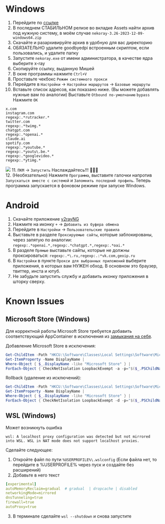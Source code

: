 # Windows
1. Перейдите по [ссылке](https://github.com/Matsuridayo/nekoray/releases "ссылке")
2. В последнем СТАБИЛЬНОМ релизе во вкладке Assets найти архив под нужную систему, в моём случае `nekoray-3.26-2023-12-09-windows64.zip `
3. Скачайте и разархивируйте архив в удобную для вас директорию
4. ОБЯЗАТЕЛЬНО удалите goodbyedpi встроенным скриптом, если пользовались, и удалите папку
5. Запустите `nekoray.exe` от имени администратора, в качестве ядра выберите x-ray
6. Скопируйте ссылку, выданную Мишей
7. В окне программы нажмите `Ctrl+V`
8. Проставьте чекбокс `Режим системного прокси`
9. Перейдите в `Настройки` -> `Настройки маршрутов` -> `Базовые маршруты`
10. Вставьте список адресов, как показано ниже. (Вы можете добавлять нужные вам по аналогии) Выставьте `Otbound по-умолчанию` `bypass` Нажмите `OK` 
```
x.com
instagram.com
regexp:.*rutracker.*
twitter.com
regexp:.*twimg.*
chatgpt.com
regexp:.*openai.*
claude.ai
spotify.com
regexp:.*youtube.*
regexp:.*youtu\.be.*
regexp:.*googlevideo.*
regexp:.*ytimg.*
```
![](https://files.catbox.moe/8v16u4.png)
11. `ПКМ` -> `Запустить` Наслаждайтесь!!! :tada::tada::tada:<br>
12. (Необязательно) Нажмите `Программа`, выставите галочки напротив `Запускаться вместе с системой` и `Запомнить последний профиль`. Теперь программа запускается в фоновом режиме при запуске Windows.

# Android
1. Скачайте приложение [v2rayNG](https://play.google.com/store/apps/details?id=com.v2ray.ang&hl=ru)
2. Нажмите на иконку `+` -> `Добавить из буфера обмена`
3. Перейдите в `Настройки` -> `Пользовательские правила`
4. Выставьте в разделе `Проксируемые сайты`, которые заблокированы, через запятую по аналогии: `regexp:.*openai.*,regexp:.*chatgpt.*,regexp:.*oai.*`
5. В разделе `Прямые` выставьте сайты, которые не должны проксироваться: `regexp:.*\.ru,regexp:.:*vk.com,geoip.ru`
6. В `Настройки` в пункте `Прокси для выбранных приложений` выберите приложения, в которых вам НУЖЕН обход. В основном это браузер, твиттер, инста и ютуб.
7. Не забудьте запустить службу и добавить иконку приложения в шторку сверху.

# Known Issues

## Microsoft Store (Windows)

Для корректной работы Microsoft Store требуется добавить соответствующий AppContainer в исключения из [замыкания на себя](https://ab57.ru/cmdlist/checknetisolation.html).

Добавление Microsoft Store в исключения:

```powershell
Get-ChildItem -Path "HKCU:\Software\Classes\Local Settings\Software\Microsoft\Windows\CurrentVersion\AppContainer\Mappings" | 
Get-ItemProperty -Name DisplayName | 
Where-Object { $_.DisplayName -like "Microsoft Store" } | 
ForEach-Object { CheckNetIsolation LoopbackExempt -a -p="$($_.PSChildName)" }
```

Rollback (удаление из исключений):

```powershell
Get-ChildItem -Path "HKCU:\Software\Classes\Local Settings\Software\Microsoft\Windows\CurrentVersion\AppContainer\Mappings" | 
Get-ItemProperty -Name DisplayName | 
Where-Object { $_.DisplayName -like "Microsoft Store" } | 
ForEach-Object { CheckNetIsolation LoopbackExempt -d -p="$($_.PSChildName)" }
```

## WSL (Windows)

Может возникнуть ошибка

`wsl: A localhost proxy configuration was detected but not mirrored into WSL. WSL in NAT mode does not support localhost proxies.`

Сделайте следующее:

1. Откройте файл по пути `%USERPROFILE%\.wslconfig` (Если файла нет, то перейдите в %USERPROFILE% через пуск и создайте без расширений)
2. Добавьте в него текст
```yaml
[experimental]
autoMemoryReclaim=gradual  # gradual  | dropcache | disabled
networkingMode=mirrored
dnsTunneling=true
firewall=true
autoProxy=true
```
3. В терминале сделайте `wsl --shutdown` и снова запустите
